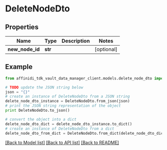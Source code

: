# DeleteNodeDto

## Properties

| Name            | Type    | Description | Notes      |
| --------------- | ------- | ----------- | ---------- |
| **new_node_id** | **str** |             | [optional] |

## Example

```python
from affinidi_tdk_vault_data_manager_client.models.delete_node_dto import DeleteNodeDto

# TODO update the JSON string below
json = "{}"
# create an instance of DeleteNodeDto from a JSON string
delete_node_dto_instance = DeleteNodeDto.from_json(json)
# print the JSON string representation of the object
print DeleteNodeDto.to_json()

# convert the object into a dict
delete_node_dto_dict = delete_node_dto_instance.to_dict()
# create an instance of DeleteNodeDto from a dict
delete_node_dto_from_dict = DeleteNodeDto.from_dict(delete_node_dto_dict)
```

[[Back to Model list]](../README.md#documentation-for-models) [[Back to API list]](../README.md#documentation-for-api-endpoints) [[Back to README]](../README.md)
